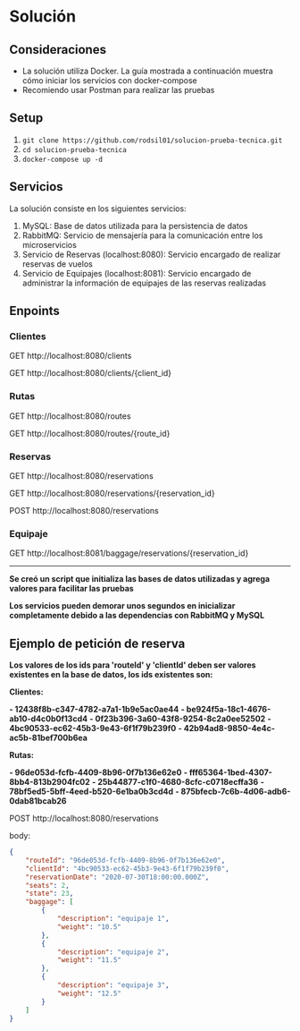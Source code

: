 # Solución

## Consideraciones

- La solución utiliza Docker. La guía mostrada a continuación muestra cómo iniciar los servicios con docker-compose
- Recomiendo usar Postman para realizar las pruebas

## Setup

1. `git clone https://github.com/rodsil01/solucion-prueba-tecnica.git`
2. `cd solucion-prueba-tecnica`
3. `docker-compose up -d`

## Servicios

La solución consiste en los siguientes servicios:

1. MySQL: Base de datos utilizada para la persistencia de datos
2. RabbitMQ: Servicio de mensajería para la comunicación entre los microservicios
3. Servicio de Reservas  (localhost:8080): Servicio encargado de realizar reservas de vuelos
4. Servicio de Equipajes (localhost:8081): Servicio encargado de administrar la información de equipajes de las reservas realizadas

## Enpoints

### Clientes

GET http://localhost:8080/clients


GET http://localhost:8080/clients/{client_id}

### Rutas

GET http://localhost:8080/routes


GET http://localhost:8080/routes/{route_id}

### Reservas

GET http://localhost:8080/reservations


GET http://localhost:8080/reservations/{reservation_id}




POST http://localhost:8080/reservations

### Equipaje

GET http://localhost:8081/baggage/reservations/{reservation_id}

---

**Se creó un script que initializa las bases de datos utilizadas y agrega valores para facilitar las pruebas**

**Los servicios pueden demorar unos segundos en inicializar completamente debido a las dependencias con RabbitMQ y MySQL**

## Ejemplo de petición de reserva

**Los valores de los ids para 'routeId' y 'clientId' deben ser valores existentes en la base de datos, los ids existentes son:**

**Clientes:**

**- 12438f8b-c347-4782-a7a1-1b9e5ac0ae44**
**- be924f5a-18c1-4676-ab10-d4c0b0f13cd4**
**- 0f23b396-3a60-43f8-9254-8c2a0ee52502**
**- 4bc90533-ec62-45b3-9e43-6f1f79b239f0**
**- 42b94ad8-9850-4e4c-ac5b-81bef700b6ea**

**Rutas:**

**- 96de053d-fcfb-4409-8b96-0f7b136e62e0**
**- fff65364-1bed-4307-8bb4-813b2904fc02**
**- 25b44877-c1f0-4680-8cfc-c0718ecffa36**
**- 78bf5ed5-5bff-4eed-b520-6e1ba0b3cd4d**
**- 875bfecb-7c6b-4d06-adb6-0dab81bcab26**


POST http://localhost:8080/reservations


body:

```json
{
    "routeId": "96de053d-fcfb-4409-8b96-0f7b136e62e0",
    "clientId": "4bc90533-ec62-45b3-9e43-6f1f79b239f0",
    "reservationDate": "2020-07-30T18:00:00.000Z",
    "seats": 2,
    "state": 23,
    "baggage": [
        {
            "description": "equipaje 1",
            "weight": "10.5"
        },
        {
            "description": "equipaje 2",
            "weight": "11.5"
        },
        {
            "description": "equipaje 3",
            "weight": "12.5"
        }
    ]
}
```


